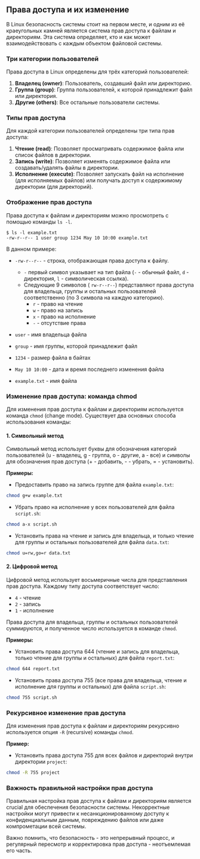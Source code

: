 ## Права доступа и их изменение

В Linux безопасность системы стоит на первом месте, и одним из её краеугольных камней является система прав доступа к файлам и директориям.  Эта система определяет, кто и как может взаимодействовать с каждым объектом файловой системы. 

### Три категории пользователей

Права доступа в Linux определены для трёх категорий пользователей:

1. **Владелец (owner)**:  Пользователь, создавший файл или директорию.
2. **Группа (group)**: Группа пользователей, к которой принадлежит файл или директория. 
3. **Другие (others)**: Все остальные пользователи системы.

### Типы прав доступа

Для каждой категории пользователей определены три типа прав доступа:

1. **Чтение (read)**: Позволяет просматривать содержимое файла или список файлов в директории.
2. **Запись (write)**: Позволяет изменять содержимое файла или создавать/удалять файлы в директории.
3. **Исполнение (execute)**: Позволяет запускать файл на исполнение (для исполняемых файлов) или получать доступ к содержимому директории (для директорий).

### Отображение прав доступа

Права доступа к файлам и директориям можно просмотреть с помощью команды `ls -l`. 

```
$ ls -l example.txt
-rw-r--r-- 1 user group 1234 May 10 10:00 example.txt
```

В данном примере:

* `-rw-r--r--` - строка, отображающая права доступа к файлу. 
    * `-`  первый символ указывает на тип файла (`-` - обычный файл, `d` - директория, `l` - символическая ссылка). 
    * Следующие 9 символов ( `rw-r--r--`)  представляют права доступа для владельца, группы и остальных пользователей соответственно (по 3 символа на каждую категорию).
        * `r` -  право на чтение
        * `w` - право на запись
        * `x` - право на исполнение
        * `-` - отсутствие права

* `user` - имя владельца файла
* `group` - имя группы, которой принадлежит файл
* `1234` - размер файла в байтах
* `May 10 10:00` - дата и время последнего изменения файла
* `example.txt` - имя файла

### Изменение прав доступа: команда chmod

Для изменения прав доступа к файлам и директориям используется команда `chmod` (change mode). Существует два основных способа использования команды:

#### 1. Символьный метод

Символьный метод использует буквы для обозначения категорий пользователей (u - владелец, g - группа, o - другие, a - все) и символы для обозначения прав доступа (+ - добавить, - - убрать, = - установить).

**Примеры:**

* Предоставить право на запись группе для файла `example.txt`:

```bash
chmod g+w example.txt
```

* Убрать право на исполнение у всех пользователей для файла `script.sh`:

```bash
chmod a-x script.sh
```

* Установить права на чтение и запись для владельца, и только чтение для группы и остальных пользователей для файла `data.txt`:

```bash
chmod u=rw,go=r data.txt
```

#### 2. Цифровой метод

Цифровой метод использует восьмеричные числа для представления прав доступа. Каждому типу доступа соответствует число:

* `4` - чтение
* `2` - запись
* `1` - исполнение

Права доступа для владельца, группы и остальных пользователей суммируются, и полученное число используется в команде `chmod`.

**Примеры:**

* Установить права доступа 644 (чтение и запись для владельца, только чтение для группы и остальных) для файла `report.txt`:

```bash
chmod 644 report.txt
```

* Установить права доступа 755 (все права для владельца, чтение и исполнение для группы и остальных) для файла `script.sh`:

```bash
chmod 755 script.sh
```

### Рекурсивное изменение прав доступа

Для изменения прав доступа к файлам и директориям рекурсивно используется опция `-R` (recursive)  команды `chmod`.

**Пример:**

* Установить права доступа 755 для всех файлов и директорий внутри директории `project`:

```bash
chmod -R 755 project
```

### Важность правильной настройки прав доступа

Правильная настройка прав доступа к файлам и директориям является crucial для обеспечения безопасности системы.  Некорректные настройки могут привести к несанкционированному доступу к конфиденциальным данным,  повреждению файлов или даже  компрометации всей системы. 

Важно помнить, что безопасность  - это непрерывный процесс,  и  регулярный  пересмотр и корректировка прав доступа -  неотъемлемая его часть. 
